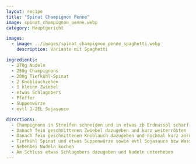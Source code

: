 ```yaml
---
layout: recipe
title: "Spinat Champignon Penne"
image: spinat_champignon_penne.webp
category: Hauptgericht

images:
  - image: ../images/spinat_champignon_penne_spaghetti.webp
    description: Variante mit Spaghetti

ingredients:
  - 270g Nudeln
  - 250g Champignons
  - 200g Tiefkühl-Spinat
  - 2 Knoblauchzehen
  - 1 kleine Zwiebel
  - etwas Schlagobers
  - Pfeffer
  - Suppenwürze
  - evtl 1-2EL Sojasauce

directions:
  - Champignons in Streifen schneiden und in etwas zb Erdnussöl scharf anbraten bis sie Wasser abgeben und wieder damit aufhören (sie gehen zusammen und werden leicht braun)
  - Danach fein geschnittenen Zwiebel dazugeben und kurz weiterrösten (etwas zurückdrehen)
  - Danach fein geschnittenen Knoblauch dazugeben und nochmal kurz anrösten
  - Tiefkühl Spinat und etwas Suppenwürze sowie evtl Sojasauce bzw Wasser dazugeben und zugedeckt bei mittlerer Stufe dünsten bis der Spinat sich verteilt
  - Nebenbei Nudeln kochen
  - Am Schluss etwas Schlagobers dazugeben und Nudeln unterheben
---
```

